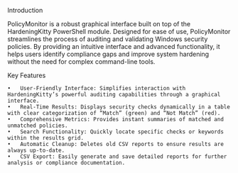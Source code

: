 Introduction

PolicyMonitor is a robust graphical interface built on top of the HardeningKitty PowerShell module. Designed for ease of use, PolicyMonitor streamlines the process of auditing and validating Windows security policies.
By providing an intuitive interface and advanced functionality, it helps users identify compliance gaps and improve system hardening without the need for complex command-line tools.

Key Features

	•	User-Friendly Interface: Simplifies interaction with HardeningKitty’s powerful auditing capabilities through a graphical interface.
	•	Real-Time Results: Displays security checks dynamically in a table with clear categorization of “Match” (green) and “Not Match” (red).
	•	Comprehensive Metrics: Provides instant summaries of matched and unmatched policies.
	•	Search Functionality: Quickly locate specific checks or keywords within the results grid.
	•	Automatic Cleanup: Deletes old CSV reports to ensure results are always up-to-date.
	•	CSV Export: Easily generate and save detailed reports for further analysis or compliance documentation.
